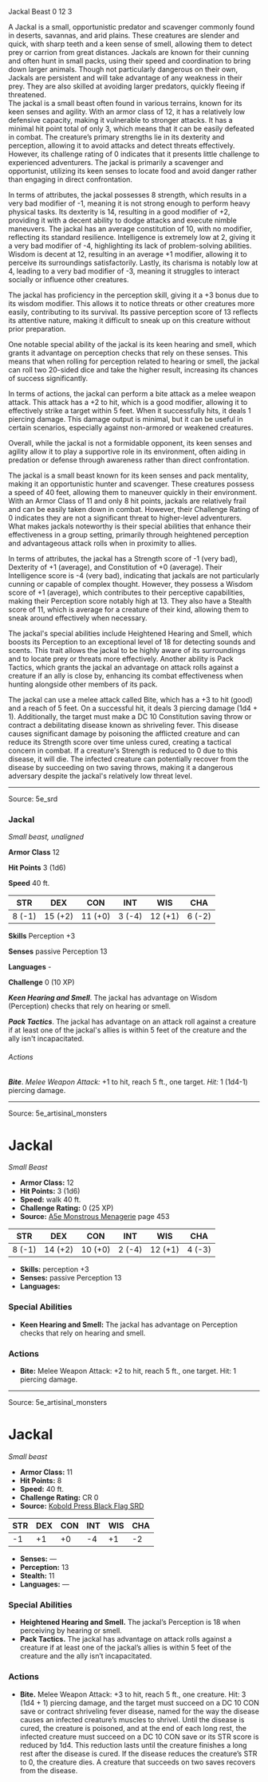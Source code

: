 <MonsterName/>Jackal</MonsterName>
<CreatureType/>Beast</CreatureType>
<CR/>0</CR>
<AC/>12</AC>
<HP/>3</HP>
<summary>A Jackal is a small, opportunistic predator and scavenger commonly found in deserts, savannas, and arid plains. These creatures are slender and quick, with sharp teeth and a keen sense of smell, allowing them to detect prey or carrion from great distances. Jackals are known for their cunning and often hunt in small packs, using their speed and coordination to bring down larger animals. Though not particularly dangerous on their own, Jackals are persistent and will take advantage of any weakness in their prey. They are also skilled at avoiding larger predators, quickly fleeing if threatened.</summary>

<summary>The jackal is a small beast often found in various terrains, known for its keen senses and agility. With an armor class of 12, it has a relatively low defensive capacity, making it vulnerable to stronger attacks. It has a minimal hit point total of only 3, which means that it can be easily defeated in combat. The creature’s primary strengths lie in its dexterity and perception, allowing it to avoid attacks and detect threats effectively. However, its challenge rating of 0 indicates that it presents little challenge to experienced adventurers. The jackal is primarily a scavenger and opportunist, utilizing its keen senses to locate food and avoid danger rather than engaging in direct confrontation.</summary>

<detail>

In terms of attributes, the jackal possesses 8 strength, which results in a very bad modifier of -1, meaning it is not strong enough to perform heavy physical tasks. Its dexterity is 14, resulting in a good modifier of +2, providing it with a decent ability to dodge attacks and execute nimble maneuvers. The jackal has an average constitution of 10, with no modifier, reflecting its standard resilience. Intelligence is extremely low at 2, giving it a very bad modifier of -4, highlighting its lack of problem-solving abilities. Wisdom is decent at 12, resulting in an average +1 modifier, allowing it to perceive its surroundings satisfactorily. Lastly, its charisma is notably low at 4, leading to a very bad modifier of -3, meaning it struggles to interact socially or influence other creatures.

The jackal has proficiency in the perception skill, giving it a +3 bonus due to its wisdom modifier. This allows it to notice threats or other creatures more easily, contributing to its survival. Its passive perception score of 13 reflects its attentive nature, making it difficult to sneak up on this creature without prior preparation.

One notable special ability of the jackal is its keen hearing and smell, which grants it advantage on perception checks that rely on these senses. This means that when rolling for perception related to hearing or smell, the jackal can roll two 20-sided dice and take the higher result, increasing its chances of success significantly.

In terms of actions, the jackal can perform a bite attack as a melee weapon attack. This attack has a +2 to hit, which is a good modifier, allowing it to effectively strike a target within 5 feet. When it successfully hits, it deals 1 piercing damage. This damage output is minimal, but it can be useful in certain scenarios, especially against non-armored or weakened creatures. 

Overall, while the jackal is not a formidable opponent, its keen senses and agility allow it to play a supportive role in its environment, often aiding in predation or defense through awareness rather than direct confrontation.

The jackal is a small beast known for its keen senses and pack mentality, making it an opportunistic hunter and scavenger. These creatures possess a speed of 40 feet, allowing them to maneuver quickly in their environment. With an Armor Class of 11 and only 8 hit points, jackals are relatively frail and can be easily taken down in combat. However, their Challenge Rating of 0 indicates they are not a significant threat to higher-level adventurers. What makes jackals noteworthy is their special abilities that enhance their effectiveness in a group setting, primarily through heightened perception and advantageous attack rolls when in proximity to allies.

In terms of attributes, the jackal has a Strength score of -1 (very bad), Dexterity of +1 (average), and Constitution of +0 (average). Their Intelligence score is -4 (very bad), indicating that jackals are not particularly cunning or capable of complex thought. However, they possess a Wisdom score of +1 (average), which contributes to their perceptive capabilities, making their Perception score notably high at 13. They also have a Stealth score of 11, which is average for a creature of their kind, allowing them to sneak around effectively when necessary.

The jackal's special abilities include Heightened Hearing and Smell, which boosts its Perception to an exceptional level of 18 for detecting sounds and scents. This trait allows the jackal to be highly aware of its surroundings and to locate prey or threats more effectively. Another ability is Pack Tactics, which grants the jackal an advantage on attack rolls against a creature if an ally is close by, enhancing its combat effectiveness when hunting alongside other members of its pack.

The jackal can use a melee attack called Bite, which has a +3 to hit (good) and a reach of 5 feet. On a successful hit, it deals 3 piercing damage (1d4 + 1). Additionally, the target must make a DC 10 Constitution saving throw or contract a debilitating disease known as shriveling fever. This disease causes significant damage by poisoning the afflicted creature and can reduce its Strength score over time unless cured, creating a tactical concern in combat. If a creature's Strength is reduced to 0 due to this disease, it will die. The infected creature can potentially recover from the disease by succeeding on two saving throws, making it a dangerous adversary despite the jackal's relatively low threat level.</detail>



---

Source: 5e_srd

### Jackal

*Small beast, unaligned*

**Armor Class** 12

**Hit Points** 3 (1d6)

**Speed** 40 ft.

| STR    | DEX     | CON     | INT    | WIS     | CHA    |
|--------|---------|---------|--------|---------|--------|
| 8 (-1) | 15 (+2) | 11 (+0) | 3 (-4) | 12 (+1) | 6 (-2) |

**Skills** Perception +3

**Senses** passive Perception 13

**Languages** -

**Challenge** 0 (10 XP)

***Keen Hearing and Smell***. The jackal has advantage on Wisdom (Perception) checks that rely on hearing or smell.

***Pack Tactics***. The jackal has advantage on an attack roll against a creature if at least one of the jackal's allies is within 5 feet of the creature and the ally isn't incapacitated.

###### Actions

***Bite***. *Melee Weapon Attack:* +1 to hit, reach 5 ft., one target. *Hit:* 1 (1d4-1) piercing damage.



---

Source: 5e_artisinal_monsters

# Jackal

*Small* *Beast*

- **Armor Class:** 12
- **Hit Points:** 3 (1d6)
- **Speed:** walk 40 ft.
- **Challenge Rating:** 0 (25 XP)
- **Source:** [A5e Monstrous Menagerie](https://enpublishingrpg.com/products/level-up-monstrous-menagerie-a5e) page 453

| STR | DEX | CON | INT | WIS | CHA |
| --- | --- | --- | --- | --- | --- |
| 8 (-1) | 14 (+2) | 10 (+0) | 2 (-4) | 12 (+1) | 4 (-3) |

- **Skills:** perception +3
- **Senses:** passive Perception 13
- **Languages:** 

### Special Abilities

- **Keen Hearing and Smell:** The jackal has advantage on Perception checks that rely on hearing and smell.

### Actions

- **Bite:** Melee Weapon Attack: +2 to hit, reach 5 ft., one target. Hit: 1 piercing damage.






---

Source: 5e_artisinal_monsters

# Jackal

*Small beast*

- **Armor Class:** 11
- **Hit Points:** 8
- **Speed:** 40 ft.
- **Challenge Rating:** CR 0
- **Source:** [Kobold Press Black Flag SRD](https://koboldpress.com/black-flag-roleplaying/)

| STR | DEX | CON | INT | WIS | CHA |
| --- | --- | --- | --- | --- | --- |
| -1 | +1 | +0 | -4 | +1 | -2 |

- **Senses:** —
- **Perception:** 13
- **Stealth:** 11
- **Languages:** —

### Special Abilities

- **Heightened Hearing and Smell.** The jackal’s Perception is 18 when perceiving by hearing or smell.
- **Pack Tactics.** The jackal has advantage on attack rolls against a creature if at least one of the jackal’s allies is within 5 feet of the creature and the ally isn’t incapacitated.

### Actions

- **Bite.** Melee Weapon Attack: +3 to hit, reach 5 ft., one creature. Hit: 3 (1d4 + 1) piercing damage, and the target must succeed on a DC 10 CON save or contract shriveling fever disease, named for the way the disease causes an infected creature’s muscles to shrivel. Until the disease is cured, the creature is poisoned, and at the end of each long rest, the infected creature must succeed on a DC 10 CON save or its STR score is reduced by 1d4. This reduction lasts until the creature finishes a long rest after the disease is cured. If the disease reduces the creature’s STR to 0, the creature dies. A creature that succeeds on two saves recovers from the disease.



